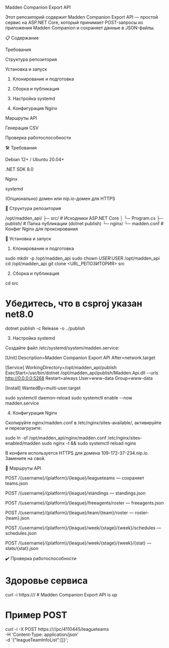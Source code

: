 Madden Companion Export API

Этот репозиторий содержит Madden Companion Export API — простой сервис на ASP.NET Core, который принимает POST-запросы из приложения Madden Companion и сохраняет данные в JSON-файлы.

📋 Содержание

Требования

Структура репозитория

Установка и запуск

1. Клонирование и подготовка

2. Сборка и публикация

3. Настройка systemd

4. Конфигурация Nginx

Маршруты API

Генерация CSV

Проверка работоспособности

🛠 Требования

Debian 12+ / Ubuntu 20.04+

.NET SDK 8.0

Nginx

systemd

(Опционально) домен или nip.io-домен для HTTPS

📁 Структура репозитория

/opt/madden_api/
├─ src/                  # Исходники ASP.NET Core
│  └─ Program.cs
├─ publish/              # Папка публикации (dotnet publish)
└─ nginx/
   └─ madden.conf        # Конфиг Nginx для проксирования

🚀 Установка и запуск

1. Клонирование и подготовка

sudo mkdir -p /opt/madden_api
sudo chown $USER:$USER /opt/madden_api
cd /opt/madden_api
git clone <URL_РЕПОЗИТОРИЯ> src

2. Сборка и публикация

cd src
# Убедитесь, что в csproj указан <TargetFramework>net8.0</TargetFramework>
dotnet publish -c Release -o ../publish

3. Настройка systemd

Создайте файл /etc/systemd/system/madden.service:

[Unit]
Description=Madden Companion Export API
After=network.target

[Service]
WorkingDirectory=/opt/madden_api/publish
ExecStart=/usr/bin/dotnet /opt/madden_api/publish/Madden.Api.dll --urls http://0.0.0.0:5268
Restart=always
User=www-data
Group=www-data

[Install]
WantedBy=multi-user.target

sudo systemctl daemon-reload
sudo systemctl enable --now madden.service

4. Конфигурация Nginx

Скопируйте nginx/madden.conf в /etc/nginx/sites-available/, активируйте и перезагрузите:

sudo ln -sf /opt/madden_api/nginx/madden.conf /etc/nginx/sites-enabled/madden
sudo nginx -t && sudo systemctl reload nginx

В конфиге используется HTTPS для домена 109-172-37-234.nip.io. Замените на свой.

🔌 Маршруты API

POST /{username}/{platform}/{league}/leagueteams — сохраняет teams.json

POST /{username}/{platform}/{league}/standings — standings.json

POST /{username}/{platform}/{league}/freeagents/roster — freeagents.json

POST /{username}/{platform}/{league}/team/{team}/roster — roster-{team}.json

POST /{username}/{platform}/{league}/week/{stage}/{week}/schedules — schedules.json

POST /{username}/{platform}/{league}/week/{stage}/{week}/{stat} — stats/{stat}.json


✔️ Проверка работоспособности

# Здоровье сервиса
curl -i https://<host>/     # Madden Companion Export API is up

# Пример POST
curl -i -X POST https://<host>/<user>/pc/4110445/leagueteams \
  -H 'Content-Type: application/json' \
  -d '{"leagueTeamInfoList":[]}';
